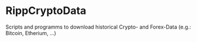 # RippCryptoData
Scripts and programms to download historical Crypto- and Forex-Data (e.g.: Bitcoin, Etherium, ...)

